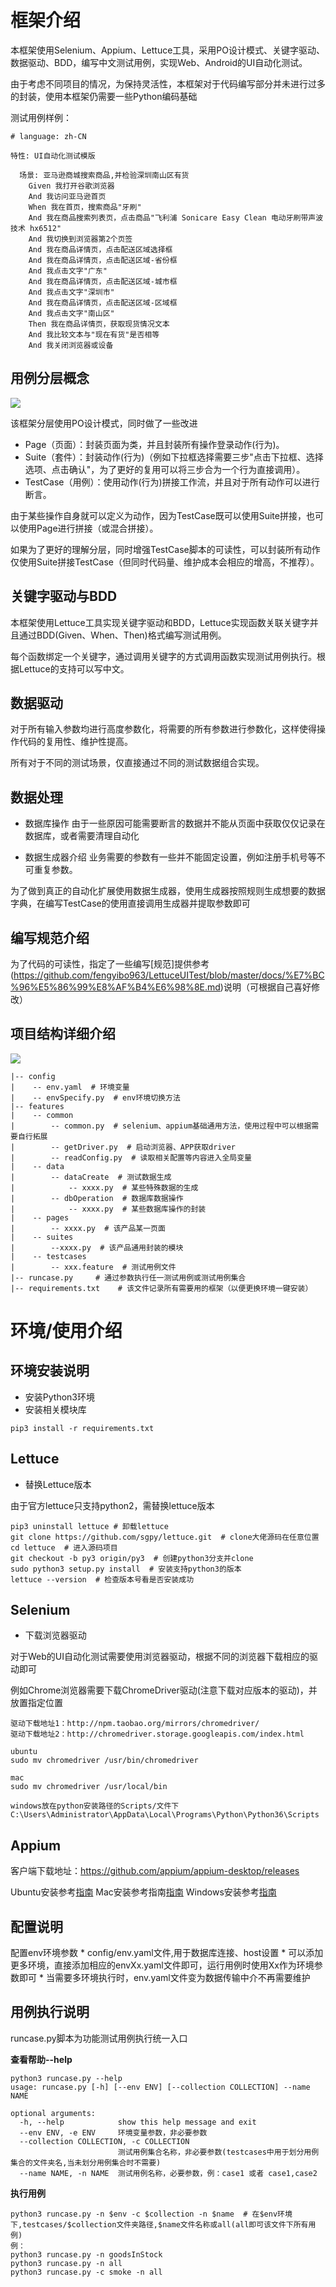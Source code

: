 # 框架介绍
本框架使用Selenium、Appium、Lettuce工具，采用PO设计模式、关键字驱动、数据驱动、BDD，编写中文测试用例，实现Web、Android的UI自动化测试。

由于考虑不同项目的情况，为保持灵活性，本框架对于代码编写部分并未进行过多的封装，使用本框架仍需要一些Python编码基础

测试用例样例：
```
# language: zh-CN

特性: UI自动化测试模版

  场景: 亚马逊商城搜索商品,并检验深圳南山区有货
    Given 我打开谷歌浏览器
    And 我访问亚马逊首页
    When 我在首页，搜索商品"牙刷"
    And 我在商品搜索列表页，点击商品"飞利浦 Sonicare Easy Clean 电动牙刷带声波技术 hx6512"
    And 我切换到浏览器第2个页签
    And 我在商品详情页，点击配送区域选择框
    And 我在商品详情页，点击配送区域-省份框
    And 我点击文字"广东"
    And 我在商品详情页，点击配送区域-城市框
    And 我点击文字"深圳市"
    And 我在商品详情页，点击配送区域-区域框
    And 我点击文字"南山区"
    Then 我在商品详情页，获取现货情况文本
    And 我比较文本与"现在有货"是否相等
    And 我关闭浏览器或设备
```


## 用例分层概念
![](https://github.com/fengyibo963/DemoUITest/blob/master/docs/%E9%A1%B9%E7%9B%AE%E7%BB%93%E6%9E%84.png)

该框架分层使用PO设计模式，同时做了一些改进

* Page（页面）：封装页面为类，并且封装所有操作登录动作(行为)。
* Suite（套件）：封装动作(行为)（例如下拉框选择需要三步"点击下拉框、选择选项、点击确认"，为了更好的复用可以将三步合为一个行为直接调用）。
* TestCase（用例）：使用动作(行为)拼接工作流，并且对于所有动作可以进行断言。

由于某些操作自身就可以定义为动作，因为TestCase既可以使用Suite拼接，也可以使用Page进行拼接（或混合拼接）。

如果为了更好的理解分层，同时增强TestCase脚本的可读性，可以封装所有动作仅使用Suite拼接TestCase（但同时代码量、维护成本会相应的增高，不推荐）。

## 关键字驱动与BDD
本框架使用Lettuce工具实现关键字驱动和BDD，Lettuce实现函数关联关键字并且通过BDD(Given、When、Then)格式编写测试用例。

每个函数绑定一个关键字，通过调用关键字的方式调用函数实现测试用例执行。根据Lettuce的支持可以写中文。

## 数据驱动
对于所有输入参数均进行高度参数化，将需要的所有参数进行参数化，这样使得操作代码的复用性、维护性提高。

所有对于不同的测试场景，仅直接通过不同的测试数据组合实现。

## 数据处理
* 数据库操作
由于一些原因可能需要断言的数据并不能从页面中获取仅仅记录在数据库，或者需要清理自动化

* 数据生成器介绍
业务需要的参数有一些并不能固定设置，例如注册手机号等不可重复参数。

为了做到真正的自动化扩展使用数据生成器，使用生成器按照规则生成想要的数据字典，在编写TestCase的使用直接调用生成器并提取参数即可

## 编写规范介绍
为了代码的可读性，指定了一些编写[规范]提供参考(https://github.com/fengyibo963/LettuceUITest/blob/master/docs/%E7%BC%96%E5%86%99%E8%AF%B4%E6%98%8E.md)说明（可根据自己喜好修改）

## 项目结构详细介绍

![](https://github.com/fengyibo963/LettuceUITest/blob/master/docs/%E9%A1%B9%E7%9B%AE%E7%9B%AE%E5%BD%95.png)

```
|-- config
|    -- env.yaml  # 环境变量
|    -- envSpecify.py  # env环境切换方法
|-- features
|    -- common      
|        -- common.py  # selenium、appium基础通用方法，使用过程中可以根据需要自行拓展
|        -- getDriver.py  # 启动浏览器、APP获取driver
|        -- readConfig.py  # 读取相关配置等内容进入全局变量
|    -- data
|        -- dataCreate  # 测试数据生成
|            -- xxxx.py  # 某些特殊数据的生成
|        -- dbOperation  # 数据库数据操作  
|            -- xxxx.py  # 某些数据库操作的封装
|    -- pages
|        -- xxxx.py  # 该产品某一页面
|    -- suites
|        --xxxx.py  # 该产品通用封装的模块
|    -- testcases
|        -- xxx.feature  # 测试用例文件
|-- runcase.py     # 通过参数执行任一测试用例或测试用例集合
|-- requirements.txt    # 该文件记录所有需要用的框架（以便更换环境一键安装）
```

# 环境/使用介绍
## 环境安装说明
* 安装Python3环境
* 安装相关模块库
```
pip3 install -r requirements.txt
```
## Lettuce
* 替换Lettuce版本

由于官方lettuce只支持python2，需替换lettuce版本
```
pip3 uninstall lettuce # 卸载lettuce
git clone https://github.com/sgpy/lettuce.git  # clone大佬源码在任意位置
cd lettuce  # 进入源码项目
git checkout -b py3 origin/py3  # 创建python3分支并clone
sudo python3 setup.py install  # 安装支持python3的版本
lettuce --version  # 检查版本号看是否安装成功
```
## Selenium
* 下载浏览器驱动

对于Web的UI自动化测试需要使用浏览器驱动，根据不同的浏览器下载相应的驱动即可

例如Chrome浏览器需要下载ChromeDriver驱动(注意下载对应版本的驱动)，并放置指定位置
```
驱动下载地址1：http://npm.taobao.org/mirrors/chromedriver/
驱动下载地址2：http://chromedriver.storage.googleapis.com/index.html

ubuntu
sudo mv chromedriver /usr/bin/chromedriver

mac
sudo mv chromedriver /usr/local/bin

windows放在python安装路径的Scripts/文件下
C:\Users\Administrator\AppData\Local\Programs\Python\Python36\Scripts
```
## Appium
客户端下载地址：https://github.com/appium/appium-desktop/releases

Ubuntu安装参考[指南](https://blog.csdn.net/baidu_36943075/article/details/103985826)
Mac安装参考指南[指南](https://www.jianshu.com/p/d36ff3707862)
Windows安装参考[指南](https://www.cnblogs.com/lgqboke/p/9776503.html)

## 配置说明
配置env环境参数
    * config/env.yaml文件,用于数据库连接、host设置
    * 可以添加更多环境，直接添加相应的envXx.yaml文件即可，运行用例时使用Xx作为环境参数即可 
    * 当需要多环境执行时，env.yaml文件变为数据传输中介不再需要维护

## 用例执行说明
runcase.py脚本为功能测试用例执行统一入口

**查看帮助--help**
```
python3 runcase.py --help
usage: runcase.py [-h] [--env ENV] [--collection COLLECTION] --name NAME

optional arguments:
  -h, --help            show this help message and exit
  --env ENV, -e ENV     环境变量参数，非必要参数
  --collection COLLECTION, -c COLLECTION
                        测试用例集合名称，非必要参数(testcases中用于划分用例集合的文件夹名,当未划分用例集合时不需要)
  --name NAME, -n NAME  测试用例名称，必要参数，例：case1 或者 case1,case2
```

**执行用例**

```
python3 runcase.py -n $env -c $collection -n $name  # 在$env环境下,testcases/$collection文件夹路径,$name文件名称或all(all即可该文件下所有用例)
例：
python3 runcase.py -n goodsInStock
python3 runcase.py -n all
python3 runcase.py -c smoke -n all
```
